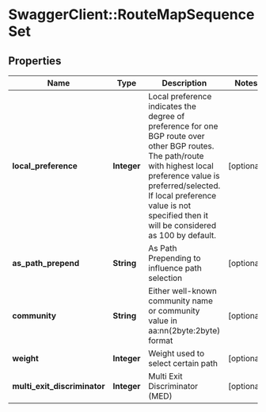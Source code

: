 # SwaggerClient::RouteMapSequenceSet

## Properties
Name | Type | Description | Notes
------------ | ------------- | ------------- | -------------
**local_preference** | **Integer** | Local preference indicates the degree of preference for one BGP route over other BGP routes. The path/route with highest local preference value is preferred/selected. If local preference value is not specified then it will be considered as 100 by default.  | [optional] 
**as_path_prepend** | **String** | As Path Prepending to influence path selection | [optional] 
**community** | **String** | Either well-known community name or community value in aa:nn(2byte:2byte) format | [optional] 
**weight** | **Integer** | Weight used to select certain path | [optional] 
**multi_exit_discriminator** | **Integer** | Multi Exit Discriminator (MED) | [optional] 


